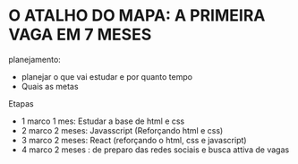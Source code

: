 # O ATALHO DO MAPA: A PRIMEIRA VAGA EM 7 MESES
planejamento:
- planejar o que vai estudar e por quanto tempo
- Quais as metas 


Etapas

- 1 marco 1 mes: Estudar a base de html e css  
- 2 marco 2 meses: Javasscript (Reforçando html e css) 
- 3 marco 2 meses: React (reforçando o html, css e javascript)
- 4 marco 2 meses : de preparo das redes sociais e busca attiva de vagas